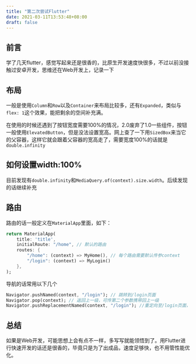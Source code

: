 ```yaml
---
title: "第二次尝试Flutter"
date: 2021-03-11T13:53:48+08:00
draft: false
---
```


## 前言
学了几天flutter，感觉写起来还是很香的，比原生开发速度快很多，不过以前没接触过安卓开发，思维还在Web开发上，记录一下

## 布局
一般是使用`Column`和`Row`以及`Container`来布局比较多，还有`Expanded`，类似与`flex: 1`这个效果，能把剩余的空间补充满。

在使用的时候还遇到了按钮宽度需要100%的情况，2.0废弃了1.0一些组件，按钮一般使用`ElevatedButton`，但是没法设置宽高。网上查了一下用`SizedBox`来当它的父容器，这样它就会跟着父容器的宽高走了，需要宽度100%的话就是`double.infinity`

## 如何设置width:100%
目前发现有`double.infinity`和`MediaQuery.of(context).size.width`。后续发现的话继续补充

## 路由
路由的话一般定义在`MaterialApp`里面，如下：
```dart
return MaterialApp(
    title: 'title',
    initialRoute: "/home", // 默认的路由
    routes: {
        "/home": (context) => MyHome(), // 每个路由需要默认传参context
        "/login": (context) => MyLogin()
    },
);
```
导航的话常用以下几个
```dart
Navigator.pushNamed(context, "/login"); // 跳转到/login页面
Navigator.pop(context); // 返回上一级，可传第二个参数携带回上一级
Navigator.pushReplacementNamed(context, "/login"); //重定向至/login页面，就没法返回到上一级页面了
```

## 总结
如果是Web开发，可能思想上会有点不一样，多写写就能领悟到了。用Flutter进行快速开发的话还是很香的，毕竟只是为了出成品，速度足够快，也不用管性能优化。